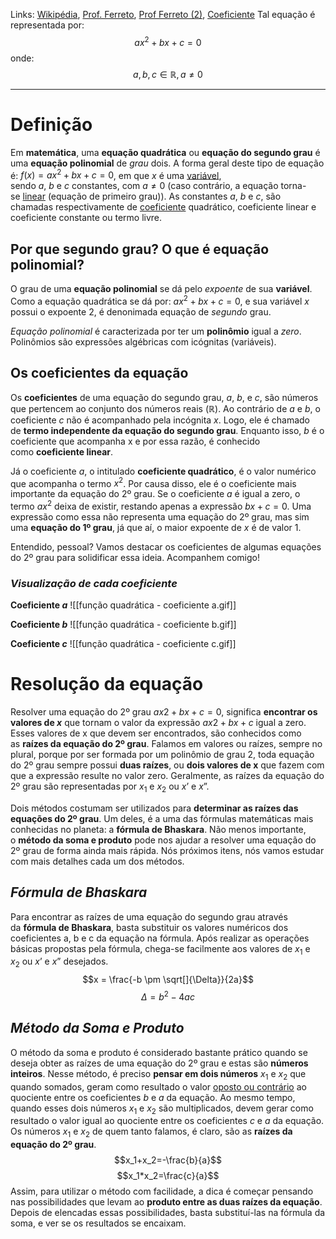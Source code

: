 Links: [Wikipédia](https://pt.wikipedia.org/wiki/Equa%C3%A7%C3%A3o_quadr%C3%A1tica), [Prof. Ferreto](https://blog.professorferretto.com.br/equacao-do-2-grau-e-a-formula-de-bhaskara/#:~:text=J%C3%A1%20o%20coeficiente%20a%2C%20o,bx%20%2B%20c%20%3D%200%E2%80%9D.), [Prof Ferreto (2)](https://blog.professorferretto.com.br/introducao-a-funcao-quadratica/), [Coeficiente](https://pt.wikipedia.org/wiki/Coeficiente)
Tal equação é representada por:
$$ax^{2}+bx+c=0$$
onde:
$$a, b, c \in \mathbb{R}, a \neq 0$$

---
# Definição
Em **matemática**, uma **equação quadrática** ou **equação do segundo grau** é uma **equação polinomial** de *grau* dois. A forma geral deste tipo de equação é: $f(x)=ax^{2}+bx+c=0$, em que _x_ é uma [variável](https://pt.wikipedia.org/wiki/Vari%C3%A1vel_(matem%C3%A1tica) "Variável (matemática)"), sendo _a_, _b_ e _c_ constantes, com $a \neq 0$ (caso contrário, a equação torna-se [linear](https://pt.wikipedia.org/wiki/Equa%C3%A7%C3%A3o_linear "Equação linear") (equação de primeiro grau)). As constantes _a_, _b_ e _c_, são chamadas respectivamente de [coeficiente](https://pt.wikipedia.org/wiki/Coeficiente "Coeficiente") quadrático, coeficiente linear e coeficiente constante ou termo livre.

## Por que segundo grau? O que é equação polinomial?
O grau de uma **equação polinomial**  se dá pelo *expoente* de sua **variável**. Como a equação quadrática se dá por: $ax^{2}+bx+c=0$, e sua variável $x$ possui o expoente $2$, é denonimada equação de *segundo* grau.

*Equação polinomial*  é caracterizada por ter um **polinômio** igual a *zero*. Polinômios são expressões algébricas com icógnitas (variáveis).

## Os coeficientes da equação
Os **coeficientes** de uma equação do segundo grau, *a*, *b*, e *c*, são números que pertencem ao conjunto dos números reais (ℝ). Ao contrário de *a* e *b*, o coeficiente *c* não é acompanhado pela incógnita $x$. Logo, ele é chamado de **termo independente da equação do segundo grau**. Enquanto isso, *b* é o coeficiente que acompanha x e por essa razão, é conhecido como **coeficiente linear**.

Já o coeficiente *a*, o intitulado **coeficiente quadrático**, é o valor numérico que acompanha o termo $x^{2}$. Por causa disso, ele é o coeficiente mais importante da equação do 2º grau. Se o coeficiente *a* é igual a zero, o termo $ax^{2}$ deixa de existir, restando apenas a expressão $bx + c = 0$. Uma expressão como essa não representa uma equação do 2º grau, mas sim uma **equação do 1º grau**, já que aí, o maior expoente de $x$ é de valor $1$.

Entendido, pessoal? Vamos destacar os coeficientes de algumas equações do 2º grau para solidificar essa ideia. Acompanhem comigo!

### *Visualização de cada coeficiente*
**Coeficiente $a$**
![[função quadrática - coeficiente a.gif]]

**Coeficiente $b$**
![[função quadrática - coeficiente b.gif]]

**Coeficiente $c$**
![[função quadrática - coeficiente c.gif]]

# Resolução da equação
Resolver uma equação do 2º grau $ax2+bx+c=0$, significa **encontrar os valores de _x_** que tornam o valor da expressão $ax2+bx+c$ igual a zero. Esses valores de x que devem ser encontrados, são conhecidos como as **raízes da equação do 2º grau**. Falamos em valores ou raízes, sempre no plural, porque por ser formada por um polinômio de grau 2, toda equação do 2º grau sempre possui **duas raízes**, ou **dois valores de x** que fazem com que a expressão resulte no valor zero. Geralmente, as raízes da equação do 2º grau são representadas por $x_1$ e $x_2$ ou $x$’ e $x$”.

Dois métodos costumam ser utilizados para **determinar as raízes das equações do 2º grau**. Um deles, é a uma das fórmulas matemáticas mais conhecidas no planeta: a **fórmula de Bhaskara**. Não menos importante, o **método da soma e produto** pode nos ajudar a resolver uma equação do 2º grau de forma ainda mais rápida. Nós próximos itens, nós vamos estudar com mais detalhes cada um dos métodos.

## *Fórmula de Bhaskara*
Para encontrar as raízes de uma equação do segundo grau através da **fórmula de Bhaskara**, basta substituir os valores numéricos dos coeficientes a, b e c da equação na fórmula. Após realizar as operações básicas propostas pela fórmula, chega-se facilmente aos valores de $x_1$ e $x_2$ ou $x$’ e $x$” desejados.
$$x = \frac{-b \pm \sqrt[]{\Delta}}{2a}$$
$$\Delta = b^2-4ac$$
## *Método da Soma e Produto*
O método da soma e produto é considerado bastante prático quando se deseja obter as raízes de uma equação do 2º grau e estas são **números inteiros**. Nesse método, é preciso **pensar em dois números** $x_1$ e $x_2$ que quando somados, geram como resultado o valor [oposto ou contrário](https://blog.professorferretto.com.br/numeros-naturais-e-inteiros/) ao quociente entre os coeficientes _b_ e _a_ da equação. Ao mesmo tempo, quando esses dois números $x_1$ e $x_2$ são multiplicados, devem gerar como resultado o valor igual ao quociente entre os coeficientes _c_ e _a_ da equação. Os números $x_1$ e $x_2$ de quem tanto falamos, é claro, são as **raízes da equação do 2º grau**.
$$x_1+x_2=-\frac{b}{a}$$
$$x_1*x_2=\frac{c}{a}$$
Assim, para utilizar o método com facilidade, a dica é começar pensando nas possibilidades que levam ao **produto entre as duas raízes da equação**. Depois de elencadas essas possibilidades, basta substituí-las na fórmula da soma, e ver se os resultados se encaixam.